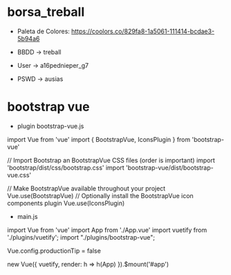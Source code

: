 # borsa_treball

* Paleta de Colores: https://coolors.co/829fa8-1a5061-111414-bcdae3-5b94a6

* BBDD -> treball
* User ->  a16pednieper_g7
* PSWD -> ausias


# bootstrap vue

* plugin bootstrap-vue.js

import Vue from 'vue'
import { BootstrapVue, IconsPlugin } from 'bootstrap-vue'

// Import Bootstrap an BootstrapVue CSS files (order is important)
import 'bootstrap/dist/css/bootstrap.css'
import 'bootstrap-vue/dist/bootstrap-vue.css'

// Make BootstrapVue available throughout your project
Vue.use(BootstrapVue)
// Optionally install the BootstrapVue icon components plugin
Vue.use(IconsPlugin)

* main.js

import Vue from 'vue'
import App from './App.vue'
import vuetify from './plugins/vuetify';
import "./plugins/bootstrap-vue";

Vue.config.productionTip = false

new Vue({
  vuetify,
  render: h => h(App)
}).$mount('#app')
